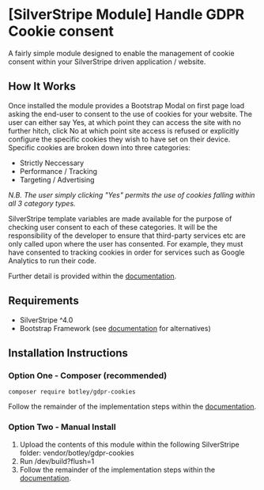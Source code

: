 # [SilverStripe Module] Handle GDPR Cookie consent

A fairly simple module designed to enable the management of cookie consent within your SilverStripe driven application / website. 

## How It Works

Once installed the module provides a Bootstrap Modal on first page load asking the end-user to consent to the use of cookies for your website. The user can either say Yes, at which point they can access the site with no further hitch, click No at which point site access is refused or explicitly configure the specific cookies they wish to have set on their device. Specific cookies are broken down into three categories:

- Strictly Neccessary
- Performance / Tracking
- Targeting / Advertising

*N.B. The user simply clicking "Yes" permits the use of cookies falling within all 3 category types.*

SilverStripe template variables are made available for the purpose of checking user consent to each of these categories. It will be the responsibility of the developer to ensure that third-party services etc are only called upon where the user has consented. For example, they must have consented to tracking cookies in order for services such as Google Analytics to run their code.

Further detail is provided within the [documentation](/docs/en).

## Requirements

- SilverStripe ^4.0
- Bootstrap Framework (see [documentation](/docs/en) for alternatives)

## Installation Instructions

### Option One - Composer (recommended)

```
composer require botley/gdpr-cookies
```

Follow the remainder of the implementation steps within the [documentation](/docs/en).

### Option Two - Manual Install 

1. Upload the contents of this module within the following SilverStripe folder: vendor/botley/gdpr-cookies
2. Run /dev/build?flush=1
3. Follow the remainder of the implementation steps within the [documentation](/docs/en).


